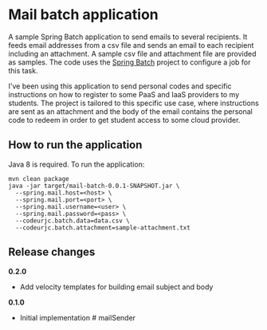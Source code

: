 
# Mail batch application

A sample Spring Batch application to send emails to several recipients. It feeds email addresses from a csv file and sends an email to each recipient including an attachment. A sample csv file and attachment file are provided as samples. The code uses the [Spring Batch](http://projects.spring.io/spring-batch/ "Spring Batch")  project to configure a job for this task.

I've been using this application to send personal codes and specific instructions on how to register to some PaaS and IaaS providers to my students. The project is tailored to this specific use case, where instructions are sent as an attachment and the body of the email contains the personal code to redeem in order to get student access to some cloud provider.   

## How to run the application

Java 8 is required. To run the application:

    mvn clean package
    java -jar target/mail-batch-0.0.1-SNAPSHOT.jar \
      --spring.mail.host=<host> \
      --spring.mail.port=<port> \
      --spring.mail.username=<user> \
      --spring.mail.password=<pass> \
      --codeurjc.batch.data=data.csv \
      --codeurjc.batch.attachment=sample-attachment.txt
    
## Release changes

**0.2.0** 

* Add velocity templates for building email subject and body

**0.1.0** 

* Initial implementation # mailSender
